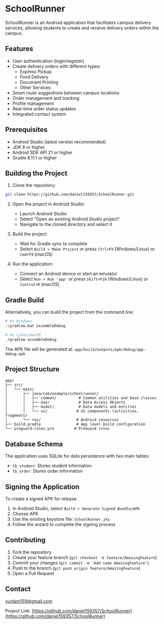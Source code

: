 # SchoolRunner

SchoolRunner is an Android application that facilitates campus delivery services, allowing students to create and receive delivery orders within the campus.

## Features

- User authentication (login/register)
- Create delivery orders with different types:
  - Express Pickup
  - Food Delivery
  - Document Printing
  - Other Services
- Smart route suggestions between campus locations
- Order management and tracking
- Profile management
- Real-time order status updates
- Integrated contact system

## Prerequisites

- Android Studio (latest version recommended)
- JDK 8 or higher
- Android SDK API 21 or higher
- Gradle 8.11.1 or higher

## Building the Project

1. Clone the repository:
```sh
git clone https://github.com/daniel159357/SchoolRunner.git
```

2. Open the project in Android Studio:
   - Launch Android Studio
   - Select "Open an existing Android Studio project"
   - Navigate to the cloned directory and select it

3. Build the project:
   - Wait for Gradle sync to complete
   - Select `Build > Make Project` or press `Ctrl+F9` (Windows/Linux) or `Cmd+F9` (macOS)

4. Run the application:
   - Connect an Android device or start an emulator
   - Select `Run > Run 'app'` or press `Shift+F10` (Windows/Linux) or `Control+R` (macOS)

## Gradle Build

Alternatively, you can build the project from the command line:

```sh
# On Windows
.\gradlew.bat assembleDebug

# On Linux/macOS
./gradlew assembleDebug
```

The APK file will be generated at: `app/build/outputs/apk/debug/app-debug.apk`

## Project Structure

```
app/
├── src/
│   └── main/
│       ├── java/com/example/schoolrunner/
│       │   ├── common/          # Common utilities and base classes
│       │   ├── dao/             # Data Access Objects
│       │   ├── model/           # Data models and entities
│       │   └── ui/             # UI components (activities, fragments)
│       └── res/                # Android resources
├── build.gradle                # App level build configuration
└── proguard-rules.pro         # ProGuard rules
```

## Database Schema

The application uses SQLite for data persistence with two main tables:
- `tb_student`: Stores student information
- `tb_order`: Stores order information

## Signing the Application

To create a signed APK for release:

1. In Android Studio, select `Build > Generate Signed Bundle/APK`
2. Choose APK
3. Use the existing keystore file: `SchoolRunner.jks`
4. Follow the wizard to complete the signing process

## Contributing

1. Fork the repository
2. Create your feature branch (`git checkout -b feature/AmazingFeature`)
3. Commit your changes (`git commit -m 'Add some AmazingFeature'`)
4. Push to the branch (`git push origin feature/AmazingFeature`)
5. Open a Pull Request

## Contact

[yunlam159@gmail.com](mailto:yunlam159@gmail.com)

Project Link: [https://github.com/daniel159357/SchoolRunner](https://github.com/daniel159357/SchoolRunner)
